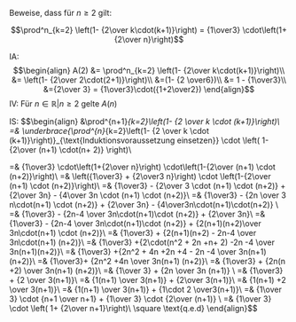 Beweise, dass für $n \geq 2$ gilt:

$$\prod^n_{k=2} \left(1- {2\over k\cdot(k+1)}\right) = {1\over3} \cdot\left(1+ {2\over n}\right)$$

IA: 
$$\begin{align}
A(2) &= \prod^n_{k=2} \left(1- {2\over k\cdot(k+1)}\right)\\ &= \left(1- {2\over 2\cdot(2+1)}\right)\\
&=(1- {2 \over6})\\
&= 1 - {1\over3}\\
&={2\over 3} = {1\over3}\cdot({1+2\over2})
\end{align}$$
IV: 
Für $n\in \mathbb R | n \geq 2$ gelte $A(n)$

IS:
$$\begin{align}
&\prod^{n+1}_{k=2}\left(1- {2 \over k \cdot (k+1)}\right)\\
=& \underbrace{\prod^{n}_{k=2}\left(1- {2 \over k \cdot (k+1)}\right)}_{\text{Induktionsvoraussetzung einsetzen}} \cdot \left( 1- {2\over (n+1) \cdot(n+ 2)} \right)\\

=& {1\over3} \cdot\left(1+{2\over n}\right) \cdot\left(1-{2\over (n+1) \cdot (n+2)}\right)\\
=& \left({1\over3} + {2\over3 n}\right) \cdot \left(1-{2\over (n+1) \cdot (n+2)}\right)\\
=& {1\over3} - {2\over 3 \cdot (n+1) \cdot (n+2)} + {2\over 3n} - {4\over 3n \cdot (n+1) \cdot (n+2)}\\
=& {1\over3} - {2n \over 3 n\cdot(n+1) \cdot (n+2)} + {2\over 3n} - {4\over3n\cdot(n+1)\cdot(n+2)} \\
=& {1\over3} - {2n-4 \over 3n\cdot(n+1)\cdot (n+2)} + {2\over 3n}\\
=& {1\over3} - {2n-4 \over 3n\cdot(n+1)\cdot (n+2)} + {2(n+1)(n+2)\over 3n\cdot(n+1) \cdot (n+2)}\\
=& {1\over3} + {2(n+1)(n+2) - 2n-4 \over 3n\cdot(n+1) (n+2)}\\
=& {1\over3} +{2\cdot(n^2 + 2n +n+ 2) -2n -4 \over 3n(n+1)(n+2)}\\
=& {1\over3} +{2n^2 + 4n +2n +4 - 2n -4 \over 3n(n+1)(n+2)}\\
=& {1\over3}+ {2n^2 +4n \over 3n(n+1) (n+2)}\\
=& {1\over3} + {2n(n +2) \over 3n(n+1) (n+2)}\\
=& {1\over 3} + {2n \over 3n (n+1)} \\
=& {1\over3} + {2 \over 3(n+1)}\\
=& {1(n+1) \over 3(n+1)} + {2\over 3(n+1)}\\
=& {1(n+1) +2 \over 3(n+1)}\\
=& {1(n+1) \over 3(n+1)} + {1\cdot 2 \over3(n+1)}\\
=& {1\over 3} \cdot {n+1 \over n+1} + {1\over 3} \cdot {2\over (n+1)} \\
=& {1\over 3} \cdot \left( 1+ {2\over n+1}\right)\\
\square \text{q.e.d}
\end{align}$$


